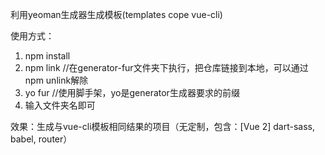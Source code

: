 利用yeoman生成器生成模板(templates cope vue-cli)

使用方式：
1. npm install
2. npm link  //在generator-fur文件夹下执行，把仓库链接到本地，可以通过npm unlink解除
3. yo fur //使用脚手架，yo是generator生成器要求的前缀
4. 输入文件夹名即可

效果：生成与vue-cli模板相同结果的项目（无定制，包含：[Vue 2] dart-sass, babel, router）
